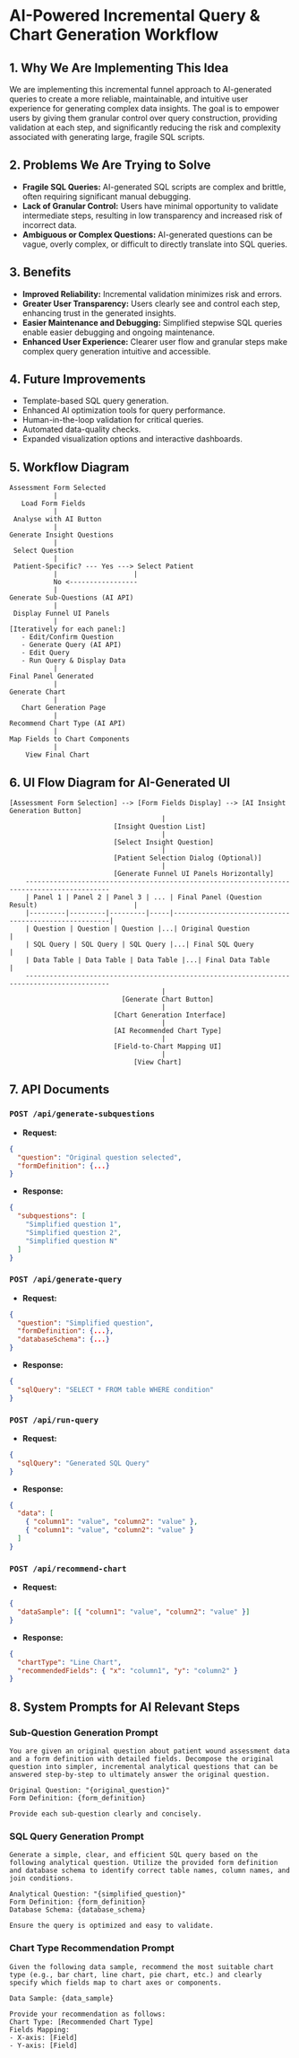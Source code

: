 # AI-Powered Incremental Query & Chart Generation Workflow

## 1. Why We Are Implementing This Idea

We are implementing this incremental funnel approach to AI-generated queries to create a more reliable, maintainable, and intuitive user experience for generating complex data insights. The goal is to empower users by giving them granular control over query construction, providing validation at each step, and significantly reducing the risk and complexity associated with generating large, fragile SQL scripts.

## 2. Problems We Are Trying to Solve

- **Fragile SQL Queries:** AI-generated SQL scripts are complex and brittle, often requiring significant manual debugging.
- **Lack of Granular Control:** Users have minimal opportunity to validate intermediate steps, resulting in low transparency and increased risk of incorrect data.
- **Ambiguous or Complex Questions:** AI-generated questions can be vague, overly complex, or difficult to directly translate into SQL queries.

## 3. Benefits

- **Improved Reliability:** Incremental validation minimizes risk and errors.
- **Greater User Transparency:** Users clearly see and control each step, enhancing trust in the generated insights.
- **Easier Maintenance and Debugging:** Simplified stepwise SQL queries enable easier debugging and ongoing maintenance.
- **Enhanced User Experience:** Clearer user flow and granular steps make complex query generation intuitive and accessible.

## 4. Future Improvements

- Template-based SQL query generation.
- Enhanced AI optimization tools for query performance.
- Human-in-the-loop validation for critical queries.
- Automated data-quality checks.
- Expanded visualization options and interactive dashboards.

## 5. Workflow Diagram

```plaintext
Assessment Form Selected
           |
   Load Form Fields
           |
 Analyse with AI Button
           |
Generate Insight Questions
           |
 Select Question
           |
 Patient-Specific? --- Yes ---> Select Patient
           |                   |
           No <-----------------
           |
Generate Sub-Questions (AI API)
           |
 Display Funnel UI Panels
           |
[Iteratively for each panel:]
   - Edit/Confirm Question
   - Generate Query (AI API)
   - Edit Query
   - Run Query & Display Data
           |
Final Panel Generated
           |
Generate Chart
           |
   Chart Generation Page
           |
Recommend Chart Type (AI API)
           |
Map Fields to Chart Components
           |
    View Final Chart
```

## 6. UI Flow Diagram for AI-Generated UI

```plaintext
[Assessment Form Selection] --> [Form Fields Display] --> [AI Insight Generation Button]
                                      |
                          [Insight Question List]
                                      |
                          [Select Insight Question]
                                      |
                          [Patient Selection Dialog (Optional)]
                                      |
                          [Generate Funnel UI Panels Horizontally]
    -------------------------------------------------------------------------------------------
    | Panel 1 | Panel 2 | Panel 3 | ... | Final Panel (Question Result)                        |
    |---------|---------|---------|-----|------------------------------------------------------|
    | Question | Question | Question |...| Original Question                                    |
    | SQL Query | SQL Query | SQL Query |...| Final SQL Query                                   |
    | Data Table | Data Table | Data Table |...| Final Data Table                               |
    -------------------------------------------------------------------------------------------
                                      |
                            [Generate Chart Button]
                                      |
                          [Chart Generation Interface]
                                      |
                          [AI Recommended Chart Type]
                                      |
                          [Field-to-Chart Mapping UI]
                                      |
                               [View Chart]
```

## 7. API Documents

### `POST /api/generate-subquestions`

- **Request:**

```json
{
  "question": "Original question selected",
  "formDefinition": {...}
}
```

- **Response:**

```json
{
  "subquestions": [
    "Simplified question 1",
    "Simplified question 2",
    "Simplified question N"
  ]
}
```

### `POST /api/generate-query`

- **Request:**

```json
{
  "question": "Simplified question",
  "formDefinition": {...},
  "databaseSchema": {...}
}
```

- **Response:**

```json
{
  "sqlQuery": "SELECT * FROM table WHERE condition"
}
```

### `POST /api/run-query`

- **Request:**

```json
{
  "sqlQuery": "Generated SQL Query"
}
```

- **Response:**

```json
{
  "data": [
    { "column1": "value", "column2": "value" },
    { "column1": "value", "column2": "value" }
  ]
}
```

### `POST /api/recommend-chart`

- **Request:**

```json
{
  "dataSample": [{ "column1": "value", "column2": "value" }]
}
```

- **Response:**

```json
{
  "chartType": "Line Chart",
  "recommendedFields": { "x": "column1", "y": "column2" }
}
```

## 8. System Prompts for AI Relevant Steps

### Sub-Question Generation Prompt

```
You are given an original question about patient wound assessment data and a form definition with detailed fields. Decompose the original question into simpler, incremental analytical questions that can be answered step-by-step to ultimately answer the original question.

Original Question: "{original_question}"
Form Definition: {form_definition}

Provide each sub-question clearly and concisely.
```

### SQL Query Generation Prompt

```
Generate a simple, clear, and efficient SQL query based on the following analytical question. Utilize the provided form definition and database schema to identify correct table names, column names, and join conditions.

Analytical Question: "{simplified_question}"
Form Definition: {form_definition}
Database Schema: {database_schema}

Ensure the query is optimized and easy to validate.
```

### Chart Type Recommendation Prompt

```
Given the following data sample, recommend the most suitable chart type (e.g., bar chart, line chart, pie chart, etc.) and clearly specify which fields map to chart axes or components.

Data Sample: {data_sample}

Provide your recommendation as follows:
Chart Type: [Recommended Chart Type]
Fields Mapping:
- X-axis: [Field]
- Y-axis: [Field]
```
